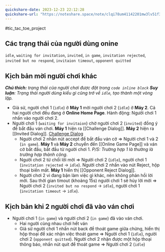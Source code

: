 ```yaml
---
quickshare-date: 2023-12-23 22:12:28
quickshare-url: "https://noteshare.space/note/clqi78um41142201mw3lv51f3t#4uuP048KVpME8z7BkKCk7R5uhQowzgSX7O21iLSfPS4"
---
```

#tic_tac_toe_project 

## Các trạng thái của người dùng onine
`idle`, `waiting for invitation`, `invited`, `in game`, `invitation rejected`, `invited but no respond`, `invitaion timeout`, `opponent quitted`

## Kịch bản mời người chơi khác
***Chú thích:** trạng thái của người chơi được đặt trong `code inline block`*
***Suy luận**: Trạng thái người dùng kiểu gì cũng trở về `idle`, tạo thành một vòng lặp.*
- Giả sử, người chơi 1 (`idle`) ở **Máy 1** mời người chơi 2 (`idle`) ở **Máy 2**. Cả hai người chơi đều đang ở **Online Home Page**. Hành động: Người chơi 1 nhấn vào người chơi 2.
- Người chơi 1 (`waiting for invitaion`) chờ người chơi 2 (`invited`) đồng ý để bắt đầu ván chơi. **Máy 1** hiện ra [[Challenge Dialog]]. **Máy 2** hiện ra [[Invited Dialog]]. [Challenge Dialog](Challenge%20Dialog.md) 
	- Người chơi 2 nhấn nút accept để bắt đầu ván cờ => Người chơi 1 và 2 (`in game`). **Máy 1** và **Máy 2** chuyển đến [[Online Game Page]] và ván cờ bắt đầu, bắt đầu từ người chơi 1. *P/S: Trường hợp 1 là thường là trường hợp thành công.*
	- Người chơi 2 từ chối lời mời => Người chơi 2 (`idle`), người chơi 1 (`invitation rejected` → `idle`). Người chơi 2 nhấn vào nút Reject, hộp thoại biến mất. **Máy 1** hiển thị [[Opponent Reject Dialog]].
	- Người chơi 2 vì đang bận làm việc gì khác, nên không phản hồi lời mời. Sau thời gian timout (khoảng 15s) người chơi 1 sẽ hủy lời mời => Người chơi 2 (`invited but no respond` → `idle`), người chơi 1 (`invitation timeout` → `idle`). 

## Kịch bản khi 2 người chơi đã vào ván chơi
- Người chơi 1 (`in game`) và người chơi 2 (`in game`) đã vào ván chơi. 
	- Hai người cùng nhau chơi hết ván
	- Giả sử người chơi 1 nhấn nút back để thoát game giữa chừng, hiển thị hộp thoại để xác nhận việc thoát game => Người chơi 1 (`idle`), người chơi 2 (`opponent quitted`). Người chơi 2 nhận được một hộp thoại thông báo, nhấn nút quit để thoát game => Người chơi 2 (`idle`)